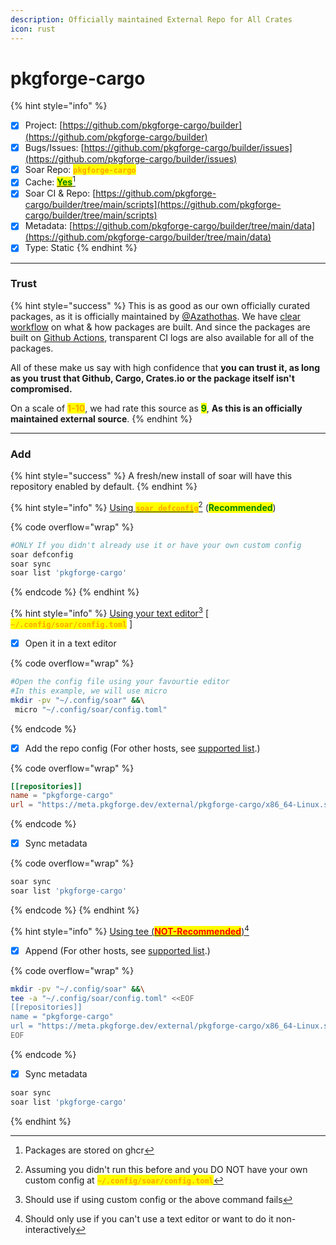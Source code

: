 ```yaml
---
description: Officially maintained External Repo for All Crates
icon: rust
---
```


# pkgforge-cargo

{% hint style="info" %}
* [x] Project: [https://github.com/pkgforge-cargo/builder](https://github.com/pkgforge-cargo/builder)
* [x] Bugs/Issues: [https://github.com/pkgforge-cargo/builder/issues](https://github.com/pkgforge-cargo/builder/issues)
* [x] Soar Repo: <mark style="color:orange;">**`pkgforge-cargo`**</mark>
* [x] Cache: [<mark style="color:green;">**Yes**</mark>](#user-content-fn-1)[^1]
* [x] Soar CI & Repo: [https://github.com/pkgforge-cargo/builder/tree/main/scripts](https://github.com/pkgforge-cargo/builder/tree/main/scripts)
* [x] Metadata: [https://github.com/pkgforge-cargo/builder/tree/main/data](https://github.com/pkgforge-cargo/builder/tree/main/data)
* [x] Type: Static
{% endhint %}

***

### Trust

{% hint style="success" %}
This is as good as our own officially curated packages, as it is officially maintained by [@Azathothas](https://docs.pkgforge.dev/orgs/readme/people#azathothas). We have [clear workflow](https://github.com/pkgforge-cargo/builder/tree/main#-workflow) on what & how packages are built. And since the packages are built on [Github Actions](https://github.com/pkgforge-cargo/builder/actions/workflows/matrix_builds.yaml), transparent CI logs are also available for all of the packages.

All of these make us say with high confidence that **you can trust it, as long as you trust that Github, Cargo, Crates.io or the package itself isn't compromised.**

On a scale of <mark style="color:orange;">**1-10**</mark>, we had rate this source as <mark style="color:green;">**9**</mark>, **As this is an officially maintained external source**.
{% endhint %}

***

### Add

{% hint style="success" %}
A fresh/new install of soar will have this repository enabled by default.
{% endhint %}

{% hint style="info" %}
[Using <mark style="color:orange;">**`soar defconfig`**</mark>](#user-content-fn-2)[^2]  (<mark style="color:green;">**Recommended**</mark>)&#x20;

{% code overflow="wrap" %}
```bash
#ONLY If you didn't already use it or have your own custom config
soar defconfig
soar sync
soar list 'pkgforge-cargo'
```
{% endcode %}
{% endhint %}

{% hint style="info" %}
[Using your text editor](#user-content-fn-3)[^3] \[ <mark style="color:orange;">**`~/.config/soar/config.toml`**</mark> ]

* [x] Open it in a text editor

{% code overflow="wrap" %}
```bash
#Open the config file using your favourtie editor
#In this example, we will use micro
mkdir -pv "~/.config/soar" &&\
 micro "~/.config/soar/config.toml"
```
{% endcode %}

* [x] Add the repo config (For other hosts, see [supported list](https://github.com/pkgforge-cargo/builder#-hosts---targets).)

{% code overflow="wrap" %}
```toml
[[repositories]]
name = "pkgforge-cargo"
url = "https://meta.pkgforge.dev/external/pkgforge-cargo/x86_64-Linux.sdb.zstd"
```
{% endcode %}

* [x] Sync metadata

{% code overflow="wrap" %}
```bash
soar sync
soar list 'pkgforge-cargo'
```
{% endcode %}
{% endhint %}

{% hint style="info" %}
[Using tee (<mark style="color:red;">**NOT-Recommended**</mark>)](#user-content-fn-4)[^4]

* [x] Append (For other hosts, see [supported list](https://github.com/pkgforge-cargo/builder#-hosts---targets).)

{% code overflow="wrap" %}
```bash
mkdir -pv "~/.config/soar" &&\
tee -a "~/.config/soar/config.toml" <<EOF
[[repositories]]
name = "pkgforge-cargo"
url = "https://meta.pkgforge.dev/external/pkgforge-cargo/x86_64-Linux.sdb.zstd"
EOF
```
{% endcode %}

* [x] Sync metadata

```bash
soar sync
soar list 'pkgforge-cargo'
```
{% endhint %}

[^1]: Packages are stored on ghcr

[^2]: Assuming you didn't run this before and you DO NOT have your own custom config at <mark style="color:orange;">**`~/.config/soar/config.toml`**</mark>

[^3]: Should use if using custom config or the above command fails

[^4]: Should only use if you can't use a text editor or want to do it non-interactively
